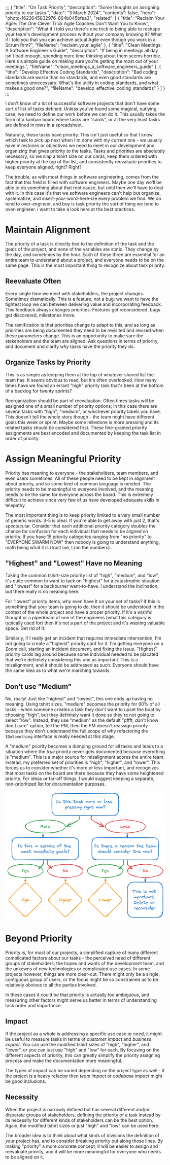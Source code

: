 ;;;
{
    "title": "On Task Priority",
    "description": "Some thoughts on assigning priority to our tasks.",
    "date": "3 March 2024",
    "contents": false,
    "hero": "photo-1623045832976-664b045bfea3",
    "related": [
        { "title": "Reclaim Your Agile: The One Clever Trick Agile Coaches Don't Want You to Know", "description": "What if I told you there's one trick to being able to reshape your team's development process without your company knowing it? What if I told you that you can achieve actual Agile even though you work in a Scrum firm?", "fileName": "reclaim_your_agile" },
        { "title": "Clean Meetings: A Software Engineer's Guide", "description": "If being in meetings all day isn't bad enough, spending more time thinking about them seems horrible. Here's a simple guide on making sure you're getting the most out of your meetings.", "fileName": "clean_meetings_a_software_engineers_guide" },
        { "title": "Develop Effective Coding Standards", "description": "Bad coding standards are worse than no standards, and even good standards are sometimes unnecessary. What's the utility in coding standards, and what makes a good one?", "fileName": "develop_effective_coding_standards" }
    ]
}
;;;

I don't know of a lot of successful software projects that don't have some sort of list of tasks defined. Unless you've found some magical, outlying case, we need to define our work before we can do it. This usually takes the form of a kanban board where tasks are "cards", or at the very least tasks are defined in rows in a spreadsheet.

Naturally, these tasks have priority. This isn't just useful so that I know which task to pick up next when I'm done with my current one - we usually have milestones or objectives we need to meet in our development and organizing that gives priority to the tasks. Tasks and priorities are absolutely necessary, so we slap a tshirt size on our cards, keep them ordered with higher priority at the top of the list, and consistently reevaluate priorities to keep everyone aligned, right? Right?

The trouble, as with most things in software engineering, comes from the fact that this field is filled with software engineers. Maybe one day we'll be able to do something about that root cause, but until then we'll have to deal with it. In this case it's that we software engineers can't help but organize, systematize, and insert-your-word-here-ize every problem we find. We do tend to over-engineer, and boy is task priority the sort of thing we tend to over-engineer. I want to take a look here at the best practices.

# Maintain Alignment

The priority of a task is directly tied to the definition of the task and the goals of the project, and none of the variables are static. They change by the day, and sometimes by the hour. Each of these three are essential for an entire team to understand about a project, and everyone needs to be on the same page. This is the most important thing to recognize about task priority.

## Reevaluate Often

Every single time we meet with stakeholders, the project changes. Sometimes dramatically. This is a feature, not a bug; we want to have the tightest loop we can between delivering value and incorporating feedback. This feedback always changes priorities. Features get reconsidered, bugs get discovered, milestones move.

The ramification is that priorities change to adapt to this, and as long as priorities are being documented they need to be revisited and revised when these parameters change. This is an opportunity to make sure the stakeholders and the team are aligned. Ask questions in terms of priority, and document and clarify _why_ tasks have the priority they do.

## Organize Tasks by Priority

This is as simple as keeping them at the top of whatever shared list the team has. It seems obvious to read, but it's often overlooked. How many times have we found an errant "high" priority task that's been at the bottom of a backlog for twenty sprints?

Reorganization should be part of reevaluation. Often times tasks will be assigned one of a small number of priority options; in this case there are several tasks with "high", "medium", or whichever priority labels you have. This doesn't tell the whole story though - the team might have different goals this week or sprint. Maybe some milestone is more pressing and its related tasks should be considered first. These fine-grained priority assignments are best encoded and documented by keeping the task list in order of priority.

# Assign Meaningful Priority

Priority has meaning to everyone - the stakeholders, team members, and even users sometimes. All of these people need to be kept in alignment about priority, and so some kind of common language is needed. The priority needs to be meaningful to everyone involved, and the meaning needs to be the same for everyone across the board. This is extremely difficult to achieve since very few of us have developed adequate skills in telepathy.

The most important thing is to keep priority limited to a very small number of generic words. 3-5 is ideal. If you're able to get away with just 2, that's spectacular. Consider that each additional priority category _doubles_ the chance for confusion for each individual that needs to be aligned on priority. If you have 15 priority categories ranging from "no priority" to "EVERYONE SWARM NOW" then nobody is going to understand anything, math being what it is (trust me, I ran the numbers).

## "Highest" and "Lowest" Have no Meaning

Taking the common tshirt-size priority list of "high", "medium", and "low", it's quite common to want to tack on "highest" for a catastrophic situation and "lowest" for a backburner want-to-have. I understand the inclination, but there really is no meaning here.

For "lowest" priority items, why even have it on your set of tasks? if this is something that your team _is_ going to do, then it should be understood in the context of the whole project and have a proper priority. If it's a wishful thought or a pipedream of one of the engineers (what this category is typically used for) then it's not a part of the project and it's wasting valuable space. Get rid of it.

Similarly, if I really get an incident that requires immediate intervention, I'm not going to create a "highest" priority card for it. I'm getting everyone on a Zoom call, starting an incident document, and fixing the issue. "Highest" priority cards lag around because some individual needed to be placated that we're definitely considering this one as important. This is a misalignment, and it should be addressed as such. Everyone should have the same idea as to what we're marching towards.

## Don't use "Medium"

No, really! Just like "highest" and "lowest", this one ends up having no meaning. Using tshirt sizes, "medium" becomes the priority for 90% of all tasks - when someone creates a task they don't want to upset the boat by choosing "high", but they definitely want it done so they're not going to select "low". Instead, they use "medium" as the default "pffft, don't know don't care" option, tell the PM, then the PM doesn't reassign priority because they don't understand the full scope of why refactoring the `IDoSomething` interface is really needed at this stage.

A "medium" priority becomes a dumping ground for all tasks and leads to a situation where the _true_ priority never gets documented because everything is "medium". This is a major source for misalignment acorss the entire team. Instead, my preferred set of priorities is "high", "higher", and "lower". This forces us to consider whether it's more or less important, and recognizes that most tasks on the board are there because they have some heightened priority. For ideas or far-off things, I would suggest keeping a separate, non-prioritized list for documentation purposes.

![Assigning Priority](https://raw.githubusercontent.com/IanWold/ianwold.github.io/master/Static/images/priority.png)

# Beyond Priority

Priority is, for most of our projects, a simplified capture of many different complicated factors about our tasks - the perceived need of different groups of stakeholders, the hopes and wants of the development team, and the unkowns of new technologies or complicated use cases. In some projects however, things are more clear-cut. There might only be a single, contiguous group of users, or the focus might be so constrained as to be relatively obvious to all the parties involved.

In these cases it could be that priority is actually too ambiguous, and measuring other factors might serve us better in terms of understanding task order and importance.

## Impact

If the project as a whole is addressing a specific use case or need, it might be useful to measure tasks in terms of *customer impact* and *business impact*. You can use the modified tshirt sizes of "high", "higher", and "lower", or you can just use "high" and "low" for each. By focusing on the different aspects of priority, this can greatly simplify the priority assigning process and make the documentation more meaningful.

The types of impact can be varied depending on the project type as well - if the project is a heavy refactor then *team impact* or *codebase impact* might be good inclusions.

## Necessity

When the project is narrowly defined but has several different and/or disparate groups of stakeholders, defining the priority of a task instead by its necessity for different kinds of stakeholders can be the best option. Again, the modified tshirt sizes or just "high" and "low" can be used here.

The broader idea is to think about what kinds of divisions the definition of _your_ project has, and to consider breaking priority out along those lines. By making "priority" a more concrete concept, it will be easier to assign and reevaluate priority, and it will be more meaningful for everyone who needs to be aligned on it.
